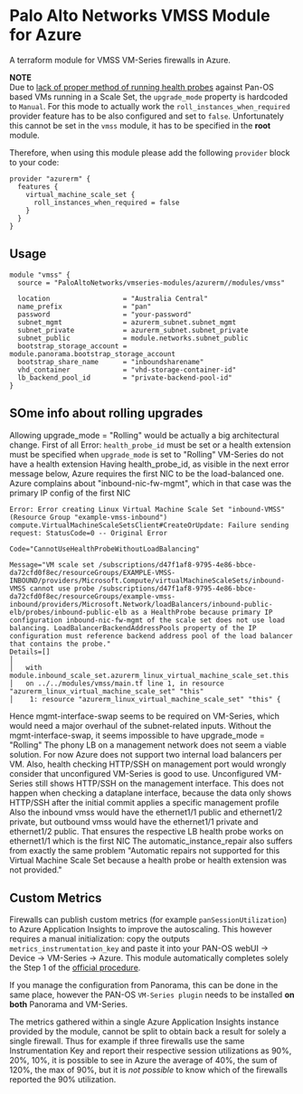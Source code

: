 # Palo Alto Networks VMSS Module for Azure

A terraform module for VMSS VM-Series firewalls in Azure.

**NOTE** \
Due to [lack of proper method of running health probes](./main.tf#L21-54) against Pan-OS based VMs running in a Scale Set, the `upgrade_mode` property is hardcoded to `Manual`. For this mode to actually work the `roll_instances_when_required` provider feature has to be also configured and set to `false`. Unfortunately this cannot be set in the `vmss` module, it has to be specified in the **root** module.

Therefore, when using this module please add the following `provider` block to your code:

```hcl
provider "azurerm" {
  features {
    virtual_machine_scale_set {
      roll_instances_when_required = false
    }
  }
}
```

## Usage

```hcl
module "vmss" {
  source = "PaloAltoNetworks/vmseries-modules/azurerm//modules/vmss"

  location                  = "Australia Central"
  name_prefix               = "pan"
  password                  = "your-password"
  subnet_mgmt               = azurerm_subnet.subnet_mgmt
  subnet_private            = azurerm_subnet.subnet_private
  subnet_public             = module.networks.subnet_public
  bootstrap_storage_account = module.panorama.bootstrap_storage_account
  bootstrap_share_name      = "inboundsharename"
  vhd_container             = "vhd-storage-container-id"
  lb_backend_pool_id        = "private-backend-pool-id"
}
```

## SOme info about rolling upgrades

Allowing upgrade_mode = "Rolling" would be actually a big architectural change. First of all
Error: `health_probe_id` must be set or a health extension must be specified when `upgrade_mode` is set to "Rolling"
VM-Series do not have a health extension
Having health_probe_id, as visible in the next error message below, Azure requires the first NIC to be
the load-balanced one. Azure complains about "inbound-nic-fw-mgmt", which in that case was the primary IP config
of the first NIC

```
Error: Error creating Linux Virtual Machine Scale Set "inbound-VMSS" (Resource Group "example-vmss-inbound")
compute.VirtualMachineScaleSetsClient#CreateOrUpdate: Failure sending request: StatusCode=0 -- Original Error

Code="CannotUseHealthProbeWithoutLoadBalancing"

Message="VM scale set /subscriptions/d47f1af8-9795-4e86-bbce-da72cfd0f8ec/resourceGroups/EXAMPLE-VMSS-INBOUND/providers/Microsoft.Compute/virtualMachineScaleSets/inbound-VMSS cannot use probe /subscriptions/d47f1af8-9795-4e86-bbce-da72cfd0f8ec/resourceGroups/example-vmss-inbound/providers/Microsoft.Network/loadBalancers/inbound-public-elb/probes/inbound-public-elb as a HealthProbe because primary IP configuration inbound-nic-fw-mgmt of the scale set does not use load balancing. LoadBalancerBackendAddressPools property of the IP configuration must reference backend address pool of the load balancer that contains the probe."
Details=[]
│
│   with module.inbound_scale_set.azurerm_linux_virtual_machine_scale_set.this
│   on ../../modules/vmss/main.tf line 1, in resource "azurerm_linux_virtual_machine_scale_set" "this"
│    1: resource "azurerm_linux_virtual_machine_scale_set" "this" {

```

Hence mgmt-interface-swap seems to be required on VM-Series, which would need a major overhaul of the
subnet-related inputs. Without the mgmt-interface-swap, it seems impossible to have upgrade_mode = "Rolling"
The phony LB on a management network does not seem a viable solution. For now Azure does not support two internal
load balancers per VM. Also, health checking HTTP/SSH on management port would wrongly consider that unconfigured
VM-Series is good to use. Unconfigured VM-Series still shows HTTP/SSH on the management interface. This does not
happen when checking a dataplane interface, because the data only shows HTTP/SSH after the initial commit applies
a specific management profile
Also the inbound vmss would have the ethernet1/1 public and ethernet1/2 private, but outbound vmss would have
the ethernet1/1 private and ethernet1/2 public. That ensures the respective LB health probe works on ethernet1/1
which is the first NIC
The automatic_instance_repair also suffers from exactly the same problem
"Automatic repairs not supported for this Virtual Machine Scale Set because a health probe or health extension was not provided."

## Custom Metrics

Firewalls can publish custom metrics (for example `panSessionUtilization`) to Azure Application Insights to improve the autoscaling.
This however requires a manual initialization: copy the outputs `metrics_instrumentation_key` and paste it into your
PAN-OS webUI -> Device -> VM-Series -> Azure. This module automatically
completes solely the Step 1 of the [official procedure](https://docs.paloaltonetworks.com/vm-series/10-0/vm-series-deployment/set-up-the-vm-series-firewall-on-azure/enable-azure-application-insights-on-the-vm-series-firewall.html).

If you manage the configuration from Panorama, this can be done in the same place, however the PAN-OS `VM-Series plugin` needs to be installed **on both** Panorama and VM-Series.

The metrics gathered within a single Azure Application Insights instance provided by the module, cannot be split to obtain
back a result for solely a single firewall. Thus for example if three firewalls use the same Instrumentation Key and report
their respective session utilizations as 90%, 20%, 10%, it is possible to see in Azure the average of 40%, the sum of 120%, the max of 90%, but it is *not possible* to know which of the firewalls reported the 90% utilization.
